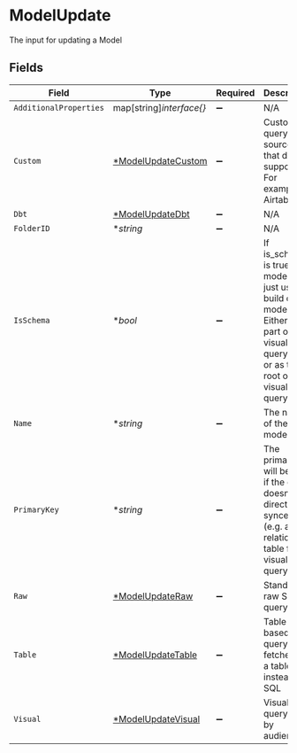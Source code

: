 # ModelUpdate

The input for updating a Model


## Fields

| Field                                                                                                                                    | Type                                                                                                                                     | Required                                                                                                                                 | Description                                                                                                                              |
| ---------------------------------------------------------------------------------------------------------------------------------------- | ---------------------------------------------------------------------------------------------------------------------------------------- | ---------------------------------------------------------------------------------------------------------------------------------------- | ---------------------------------------------------------------------------------------------------------------------------------------- |
| `AdditionalProperties`                                                                                                                   | map[string]*interface{}*                                                                                                                 | :heavy_minus_sign:                                                                                                                       | N/A                                                                                                                                      |
| `Custom`                                                                                                                                 | [*ModelUpdateCustom](../../models/shared/modelupdatecustom.md)                                                                           | :heavy_minus_sign:                                                                                                                       | Custom query for sources that doesn't support sql. For example, Airtable.                                                                |
| `Dbt`                                                                                                                                    | [*ModelUpdateDbt](../../models/shared/modelupdatedbt.md)                                                                                 | :heavy_minus_sign:                                                                                                                       | N/A                                                                                                                                      |
| `FolderID`                                                                                                                               | **string*                                                                                                                                | :heavy_minus_sign:                                                                                                                       | N/A                                                                                                                                      |
| `IsSchema`                                                                                                                               | **bool*                                                                                                                                  | :heavy_minus_sign:                                                                                                                       | If is_schema is true, the model is just used to build other models.<br/>Either as part of visual querying, or as the root of a visual query. |
| `Name`                                                                                                                                   | **string*                                                                                                                                | :heavy_minus_sign:                                                                                                                       | The name of the model                                                                                                                    |
| `PrimaryKey`                                                                                                                             | **string*                                                                                                                                | :heavy_minus_sign:                                                                                                                       | The primary key will be null if the query doesn't get directly synced (e.g. a relationship table for visual querying)                    |
| `Raw`                                                                                                                                    | [*ModelUpdateRaw](../../models/shared/modelupdateraw.md)                                                                                 | :heavy_minus_sign:                                                                                                                       | Standard raw SQL query                                                                                                                   |
| `Table`                                                                                                                                  | [*ModelUpdateTable](../../models/shared/modelupdatetable.md)                                                                             | :heavy_minus_sign:                                                                                                                       | Table-based query that fetches on a table instead of SQL                                                                                 |
| `Visual`                                                                                                                                 | [*ModelUpdateVisual](../../models/shared/modelupdatevisual.md)                                                                           | :heavy_minus_sign:                                                                                                                       | Visual query, used by audience                                                                                                           |